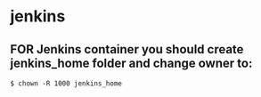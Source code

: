 # jenkins

## FOR Jenkins container you should create jenkins_home folder and change owner to: 
```
$ chown -R 1000 jenkins_home
```
